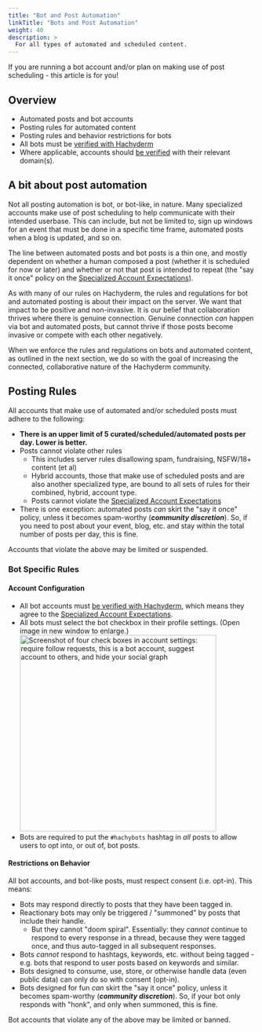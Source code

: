 ```yaml
---
title: "Bot and Post Automation"
linkTitle: "Bots and Post Automation"
weight: 40
description: >
  For all types of automated and scheduled content.
---
```


If you are running a bot account and/or plan on making use of post scheduling - this
article is for you!

## Overview

- Automated posts and bot accounts
- Posting rules for automated content
- Posting rules and behavior restrictions for bots
- All bots must be [verified with Hachyderm](../verification/)
- Where applicable, accounts should [be verified](../../mastodon/user/verification/)
  with their relevant domain(s).

## A bit about post automation

Not all posting automation is bot, or bot-like, in nature. Many specialized accounts make
use of post scheduling to help communicate with their intended userbase.
This can include, but not be limited to, sign up windows for an event that must
be done in a specific time frame, automated posts when a blog is updated, and so on.

The line between automated posts and bot posts is a thin one, and mostly dependent on
whether a human composed a post (whether it is scheduled for now or later) and whether or not
that post is intended to repeat (the "say it once" policy on the [Specialized Account Expectations](../covenant/)).

As with many of our rules on Hachyderm, the rules and regulations for bot and automated posting
is about their impact on the server. We want that impact to be positive and non-invasive. It is
our belief that collaboration thrives where there is genuine connection. Genuine connection _can_
happen via bot and automated posts, but cannot thrive if those posts become invasive or compete with
each other negatively.

When we enforce the rules and regulations on bots and automated content, as outlined in the next
section, we do so with the goal of increasing the connected, collaborative nature of the
Hachyderm community.

## Posting Rules

All accounts that make use of automated and/or scheduled posts must adhere to the following:

- **There is an upper limit of 5 curated/scheduled/automated posts per day. Lower is better.**
- Posts cannot violate other rules
  - This includes server rules disallowing spam, fundraising, NSFW/18+ content (et al)
  - Hybrid accounts, those that make use of scheduled posts and are also another specialized type,
    are bound to all sets of rules for their combined, hybrid, account type.
  - Posts cannot violate the [Specialized Account Expectations](../covenant/)
- There is one exception: automated posts _can_ skirt the "say it once" policy, unless it
  becomes spam-worthy (**_community discretion_**). So, if you need to post about your event,
  blog, etc. and stay within the total number of posts per day, this is fine.

Accounts that violate the above may be limited or suspended.

### Bot Specific Rules

#### Account Configuration

- All bot accounts must [be verified with Hachyderm](../verification/), which means they agree to the [Specialized Account Expectations](../covenant/).
- All bots must select the bot checkbox in their profile settings. (Open image in new window to enlarge.)<br />
  <img src="../mastodon-bot-account.png"
       alt="Screenshot of four check boxes in account settings: require follow
       requests, this is a bot account, suggest account to others, and hide
       your social graph" 
       width="400px" />
- Bots are required to put the `#hachybots` hashtag in _all_ posts
  to allow users to opt into, or out of, bot posts.

#### Restrictions on Behavior

All bot accounts, and bot-like posts, must respect consent (i.e. opt-in). This means:

- Bots may respond directly to posts that they have been tagged in.
- Reactionary bots may only be triggered / "summoned" by posts that include their handle.
  - But they cannot "doom spiral". Essentially: they _cannot_ continue to respond to every response in
    a thread, because they were tagged once, and thus auto-tagged in all subsequent responses.
- Bots _cannot_ respond to hashtags, keywords, etc. without being tagged - e.g. bots that respond to user posts based on keywords and similar.
- Bots designed to consume, use, store, or otherwise handle data (even public data) can only do so with consent (opt-in).
- Bots designed for fun _can_ skirt the "say it once" policy, unless it becomes spam-worthy (**_community discretion_**). So, if your bot only responds with "honk", and only when summoned, this is fine.

Bot accounts that violate any of the above may be limited or banned.
